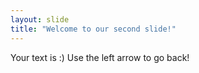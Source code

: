 ```yaml
---
layout: slide
title: "Welcome to our second slide!"
---
```

Your text is :)
Use the left arrow to go back!
